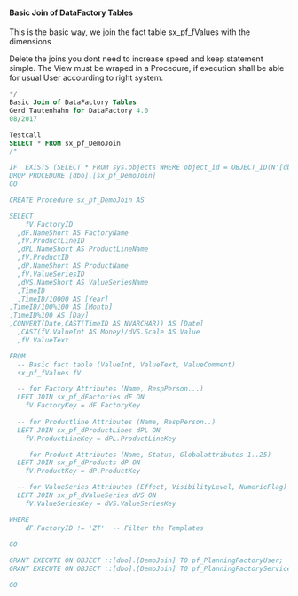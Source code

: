 
#### Basic Join of DataFactory Tables
This is the basic way, we join the fact table sx_pf_fValues with the dimensions

Delete the joins you dont need to increase speed and keep statement simple. The View must be wraped in a Procedure, if execution shall be able for usual User accourding to right system.

````SQL
*/
Basic Join of DataFactory Tables
Gerd Tautenhahn for DataFactory 4.0
08/2017

Testcall
SELECT * FROM sx_pf_DemoJoin
/*

IF  EXISTS (SELECT * FROM sys.objects WHERE object_id = OBJECT_ID(N'[dbo].[sx_pf_DemoJoin]') AND type in (N'P', N'PC'))
DROP PROCEDURE [dbo].[sx_pf_DemoJoin]
GO

CREATE Procedure sx_pf_DemoJoin AS 

SELECT 
    fV.FactoryID
  ,dF.NameShort AS FactoryName
  ,fV.ProductLineID
  ,dPL.NameShort AS ProductLineName
  ,fV.ProductID
  ,dP.NameShort AS ProductName
  ,fV.ValueSeriesID
  ,dVS.NameShort AS ValueSeriesName
  ,TimeID
  ,TimeID/10000 AS [Year]
,TimeID/100%100 AS [Month]
,TimeID%100 AS [Day]
,CONVERT(Date,CAST(TimeID AS NVARCHAR)) AS [Date]
  ,CAST(fV.ValueInt AS Money)/dVS.Scale AS Value
  ,fV.ValueText

FROM 
  -- Basic fact table (ValueInt, ValueText, ValueComment)
  sx_pf_fValues fV

  -- for Factory Attributes (Name, RespPerson...)
  LEFT JOIN sx_pf_dFactories dF ON 
    fV.FactoryKey = dF.FactoryKey
  
  -- for Productline Attributes (Name, RespPerson..)
  LEFT JOIN sx_pf_dProductLines dPL ON
    fV.ProductLineKey = dPL.ProductLineKey

  -- for Product Attributes (Name, Status, Globalattributes 1..25)
  LEFT JOIN sx_pf_dProducts dP ON
    fV.ProductKey = dP.ProductKey

  -- for ValueSeries Attributes (Effect, VisibilityLevel, NumericFlag)
  LEFT JOIN sx_pf_dValueSeries dVS ON 
    fV.ValueSeriesKey = dVS.ValueSeriesKey

WHERE
    dF.FactoryID != 'ZT'  -- Filter the Templates
    
GO

GRANT EXECUTE ON OBJECT ::[dbo].[DemoJoin] TO pf_PlanningFactoryUser;
GRANT EXECUTE ON OBJECT ::[dbo].[DemoJoin] TO pf_PlanningFactoryService;

GO

````
